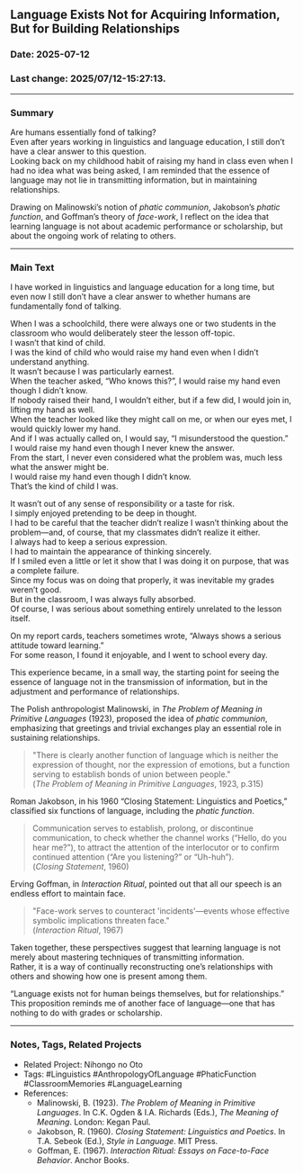 ## Language Exists Not for Acquiring Information, But for Building Relationships

### Date: 2025-07-12

### Last change: 2025/07/12-15:27:13.

---

### Summary

Are humans essentially fond of talking?  
Even after years working in linguistics and language education, I still don’t have a clear answer to this question.  
Looking back on my childhood habit of raising my hand in class even when I had no idea what was being asked, I am reminded that the essence of language may not
lie in transmitting information, but in maintaining relationships.

Drawing on Malinowski’s notion of _phatic communion_, Jakobson’s _phatic function_, and Goffman’s theory of _face-work_, I reflect on the idea that learning
language is not about academic performance or scholarship, but about the ongoing work of relating to others.

---

### Main Text

I have worked in linguistics and language education for a long time, but even now I still don’t have a clear answer to whether humans are fundamentally fond of
talking.

When I was a schoolchild, there were always one or two students in the classroom who would deliberately steer the lesson off-topic.  
I wasn’t that kind of child.  
I was the kind of child who would raise my hand even when I didn’t understand anything.  
It wasn’t because I was particularly earnest.  
When the teacher asked, “Who knows this?”, I would raise my hand even though I didn’t know.  
If nobody raised their hand, I wouldn’t either, but if a few did, I would join in, lifting my hand as well.  
When the teacher looked like they might call on me, or when our eyes met, I would quickly lower my hand.  
And if I was actually called on, I would say, “I misunderstood the question.”  
I would raise my hand even though I never knew the answer.  
From the start, I never even considered what the problem was, much less what the answer might be.  
I would raise my hand even though I didn’t know.  
That’s the kind of child I was.

It wasn’t out of any sense of responsibility or a taste for risk.  
I simply enjoyed pretending to be deep in thought.  
I had to be careful that the teacher didn’t realize I wasn’t thinking about the problem—and, of course, that my classmates didn’t realize it either.  
I always had to keep a serious expression.  
I had to maintain the appearance of thinking sincerely.  
If I smiled even a little or let it show that I was doing it on purpose, that was a complete failure.  
Since my focus was on doing that properly, it was inevitable my grades weren’t good.  
But in the classroom, I was always fully absorbed.  
Of course, I was serious about something entirely unrelated to the lesson itself.

On my report cards, teachers sometimes wrote, “Always shows a serious attitude toward learning.”  
For some reason, I found it enjoyable, and I went to school every day.

This experience became, in a small way, the starting point for seeing the essence of language not in the transmission of information, but in the adjustment and
performance of relationships.

The Polish anthropologist Malinowski, in _The Problem of Meaning in Primitive Languages_ (1923), proposed the idea of _phatic communion_, emphasizing that
greetings and trivial exchanges play an essential role in sustaining relationships.

> "There is clearly another function of language which is neither the expression of thought, nor the expression of emotions, but a function serving to establish
> bonds of union between people."  
> (_The Problem of Meaning in Primitive Languages_, 1923, p.315)

Roman Jakobson, in his 1960 “Closing Statement: Linguistics and Poetics,” classified six functions of language, including the _phatic function_.

> Communication serves to establish, prolong, or discontinue communication, to check whether the channel works (“Hello, do you hear me?”), to attract the
> attention of the interlocutor or to confirm continued attention (“Are you listening?” or “Uh-huh”).  
> (_Closing Statement_, 1960)

Erving Goffman, in _Interaction Ritual_, pointed out that all our speech is an endless effort to maintain face.

> "Face-work serves to counteract 'incidents'—events whose effective symbolic implications threaten face."  
> (_Interaction Ritual_, 1967)

Taken together, these perspectives suggest that learning language is not merely about mastering techniques of transmitting information.  
Rather, it is a way of continually reconstructing one’s relationships with others and showing how one is present among them.

“Language exists not for human beings themselves, but for relationships.”  
This proposition reminds me of another face of language—one that has nothing to do with grades or scholarship.

---

### Notes, Tags, Related Projects

- Related Project: Nihongo no Oto
- Tags: #Linguistics #AnthropologyOfLanguage #PhaticFunction #ClassroomMemories #LanguageLearning
- References:
  - Malinowski, B. (1923). _The Problem of Meaning in Primitive Languages_. In C.K. Ogden & I.A. Richards (Eds.), _The Meaning of Meaning_. London: Kegan Paul.
  - Jakobson, R. (1960). _Closing Statement: Linguistics and Poetics_. In T.A. Sebeok (Ed.), _Style in Language_. MIT Press.
  - Goffman, E. (1967). _Interaction Ritual: Essays on Face-to-Face Behavior_. Anchor Books.
